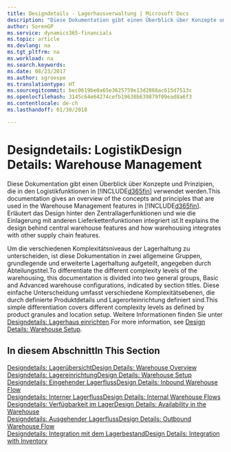```yaml
---
title: Designdetails - Lagerhausverwaltung | Microsoft Docs
description: "Diese Dokumentation gibt einen Überblick über Konzepte und Prinzipien, die in den Logistikfunktionen in Finance and Operations, Business edition verwendet werden."
author: SorenGP
ms.service: dynamics365-financials
ms.topic: article
ms.devlang: na
ms.tgt_pltfrm: na
ms.workload: na
ms.search.keywords: 
ms.date: 08/23/2017
ms.author: sgroespe
ms.translationtype: HT
ms.sourcegitcommit: bec0619be0a65e3625759e13d2866ac615d7513c
ms.openlocfilehash: 3145c64e64274cefb19630b639879f09ead8a6f3
ms.contentlocale: de-ch
ms.lasthandoff: 01/30/2018

---
```

# <a name="design-details-warehouse-management"></a><span data-ttu-id="22353-103">Designdetails: Logistik</span><span class="sxs-lookup"><span data-stu-id="22353-103">Design Details: Warehouse Management</span></span>
<span data-ttu-id="22353-104">Diese Dokumentation gibt einen Überblick über Konzepte und Prinzipien, die in den Logistikfunktionen in [!INCLUDE[d365fin](includes/d365fin_md.md)] verwendet werden.</span><span class="sxs-lookup"><span data-stu-id="22353-104">This documentation gives an overview of the concepts and principles that are used in the Warehouse Management features in [!INCLUDE[d365fin](includes/d365fin_md.md)].</span></span> <span data-ttu-id="22353-105">Erläutert das Design hinter den Zentrallagerfunktionen und wie die Einlagerung mit anderen Lieferkettenfunktionen integriert ist.</span><span class="sxs-lookup"><span data-stu-id="22353-105">It explains the design behind central warehouse features and how warehousing integrates with other supply chain features.</span></span>  

<span data-ttu-id="22353-106">Um die verschiedenen Komplexitätsniveaus der Lagerhaltung zu unterscheiden, ist diese Dokumentation in zwei allgemeine Gruppen, grundlegende und erweiterte Lagerhaltung aufgeteilt, angegeben durch Abteilungstitel.</span><span class="sxs-lookup"><span data-stu-id="22353-106">To differentiate the different complexity levels of the warehousing, this documentation is divided into two general groups, Basic and Advanced warehouse configurations, indicated by section titles.</span></span> <span data-ttu-id="22353-107">Diese einfache Unterscheidung umfasst verschiedene Komplexitätsebenen, die durch definierte Produktdetails und Lagerorteinrichtung definiert sind.</span><span class="sxs-lookup"><span data-stu-id="22353-107">This simple differentiation covers different complexity levels as defined by product granules and location setup.</span></span> <span data-ttu-id="22353-108">Weitere Informationen finden Sie unter [Designdetails: Lagerhaus einrichten](design-details-warehouse-setup.md).</span><span class="sxs-lookup"><span data-stu-id="22353-108">For more information, see [Design Details: Warehouse Setup](design-details-warehouse-setup.md).</span></span>  

## <a name="in-this-section"></a><span data-ttu-id="22353-109">In diesem Abschnitt</span><span class="sxs-lookup"><span data-stu-id="22353-109">In This Section</span></span>  
[<span data-ttu-id="22353-110">Designdetails: Lagerübersicht</span><span class="sxs-lookup"><span data-stu-id="22353-110">Design Details: Warehouse Overview</span></span>](design-details-warehouse-overview.md)  
[<span data-ttu-id="22353-111">Designdetails: Lagereinrichtung</span><span class="sxs-lookup"><span data-stu-id="22353-111">Design Details: Warehouse Setup</span></span>](design-details-warehouse-setup.md)  
[<span data-ttu-id="22353-112">Designdetails: Eingehender Lagerfluss</span><span class="sxs-lookup"><span data-stu-id="22353-112">Design Details: Inbound Warehouse Flow</span></span>](design-details-inbound-warehouse-flow.md)  
[<span data-ttu-id="22353-113">Designdetails: Interner Lagerfluss</span><span class="sxs-lookup"><span data-stu-id="22353-113">Design Details: Internal Warehouse Flows</span></span>](design-details-internal-warehouse-flows.md)  
[<span data-ttu-id="22353-114">Designdetails: Verfügbarkeit im Lager</span><span class="sxs-lookup"><span data-stu-id="22353-114">Design Details: Availability in the Warehouse</span></span>](design-details-availability-in-the-warehouse.md)  
[<span data-ttu-id="22353-115">Designdetails: Ausgehender Lagerfluss</span><span class="sxs-lookup"><span data-stu-id="22353-115">Design Details: Outbound Warehouse Flow</span></span>](design-details-outbound-warehouse-flow.md)  
[<span data-ttu-id="22353-116">Designdetails: Integration mit dem Lagerbestand</span><span class="sxs-lookup"><span data-stu-id="22353-116">Design Details: Integration with Inventory</span></span>](design-details-integration-with-inventory.md)

